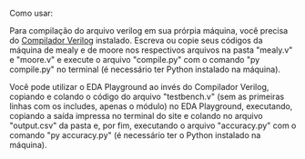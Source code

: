 Como usar:

Para compilação do arquivo verilog em sua prórpia máquina, você precisa do [Compilador Verilog](https://bleyer.org/icarus/iverilog-v12-20220611-x64_setup.exe) instalado.
Escreva ou copie seus códigos da máquina de mealy e de moore nos respectivos arquivos na pasta "mealy.v" e "moore.v" e execute o arquivo "compile.py" com o comando "py compile.py" no terminal (é necessário ter Python instalado na máquina).

Você pode utilizar o EDA Playground ao invés do Compilador Verilog, copiando e colando o código do arquivo "testbench.v" (sem as primeiras linhas com os includes, apenas o módulo) no EDA Playground, executando, copiando a saída impressa no terminal do site e colando no arquivo "output.csv" da pasta e, por fim, executando o arquivo "accuracy.py" com o comando "py accuracy.py" (é necessário ter o Python instalado na máquina).
